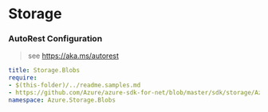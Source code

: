 # Storage
### AutoRest Configuration
> see https://aka.ms/autorest

``` yaml
title: Storage.Blobs
require:
- $(this-folder)/../readme.samples.md
- https://github.com/Azure/azure-sdk-for-net/blob/master/sdk/storage/Azure.Storage.Blobs/swagger/readme.md
namespace: Azure.Storage.Blobs
```